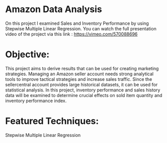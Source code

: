 # Amazon Data Analysis
On this project I examined Sales and Inventory Performance by using Stepwise Multiple Linear Regression.
You can watch the full presentation video of the project via this link : https://vimeo.com/570088696

# Objective:

This project aims to derive results that can be used for creating marketing strategies. 
Managing an Amazon seller account needs strong analytical tools to improve tactical strategies and increase sales traffic. Since the sellercentral account provides large historical datasets, it can be used for statistical analysis. In this project, inventory performance and sales history data will be examined to determine crucial effects on sold item quantity and inventory performance index.

# Featured Techniques:

Stepwise Multiple Linear Regression

